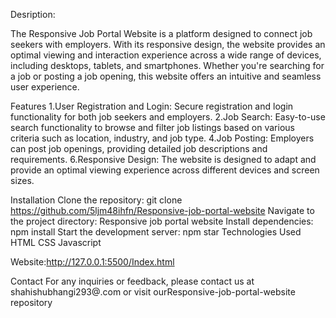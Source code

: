 Desription:

The Responsive Job Portal Website is a platform designed to connect job seekers with employers. With its responsive design, the website provides an optimal viewing and interaction experience across a wide range of devices, including desktops, tablets, and smartphones. Whether you're searching for a job or posting a job opening, this website offers an intuitive and seamless user experience.

Features
1.User Registration and Login: Secure registration and login functionality for both job seekers and employers.
2.Job Search: Easy-to-use search functionality to browse and filter job listings based on various criteria such as location, industry, and job type.
4.Job Posting: Employers can post job openings, providing detailed job descriptions and requirements.
6.Responsive Design: The website is designed to adapt and provide an optimal viewing experience across different devices and screen sizes.

Installation
Clone the repository: git clone https://github.com/5ljm48ihfn/Responsive-job-portal-website
Navigate to the project directory: Responsive job portal website
Install dependencies: npm install
Start the development server: npm star
Technologies Used
HTML
CSS
Javascript


Website:http://127.0.0.1:5500/Index.html


Contact
For any inquiries or feedback, please contact us at shahishubhangi293@.com or visit ourResponsive-job-portal-website repository
